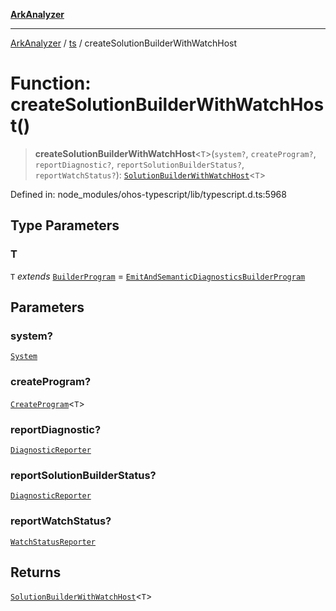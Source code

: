 [**ArkAnalyzer**](../../../../README.md)

***

[ArkAnalyzer](../../../../globals.md) / [ts](../README.md) / createSolutionBuilderWithWatchHost

# Function: createSolutionBuilderWithWatchHost()

> **createSolutionBuilderWithWatchHost**\<`T`\>(`system?`, `createProgram?`, `reportDiagnostic?`, `reportSolutionBuilderStatus?`, `reportWatchStatus?`): [`SolutionBuilderWithWatchHost`](../interfaces/SolutionBuilderWithWatchHost.md)\<`T`\>

Defined in: node\_modules/ohos-typescript/lib/typescript.d.ts:5968

## Type Parameters

### T

`T` *extends* [`BuilderProgram`](../interfaces/BuilderProgram.md) = [`EmitAndSemanticDiagnosticsBuilderProgram`](../interfaces/EmitAndSemanticDiagnosticsBuilderProgram.md)

## Parameters

### system?

[`System`](../interfaces/System.md)

### createProgram?

[`CreateProgram`](../type-aliases/CreateProgram.md)\<`T`\>

### reportDiagnostic?

[`DiagnosticReporter`](../type-aliases/DiagnosticReporter.md)

### reportSolutionBuilderStatus?

[`DiagnosticReporter`](../type-aliases/DiagnosticReporter.md)

### reportWatchStatus?

[`WatchStatusReporter`](../type-aliases/WatchStatusReporter.md)

## Returns

[`SolutionBuilderWithWatchHost`](../interfaces/SolutionBuilderWithWatchHost.md)\<`T`\>
